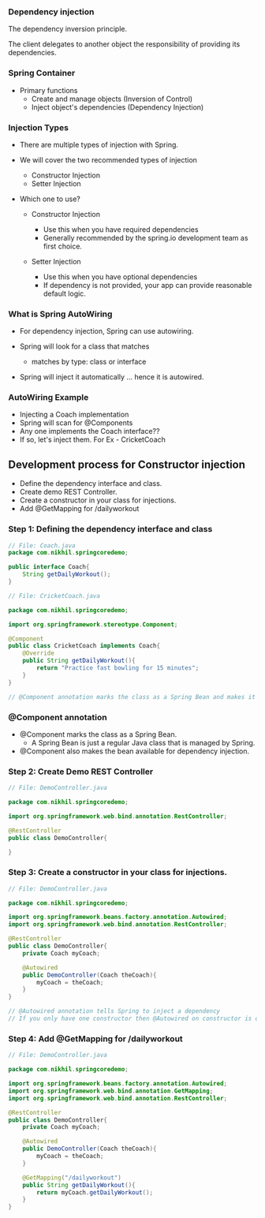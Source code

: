 ### Dependency injection

The dependency inversion principle.

The client delegates to another object the responsibility of providing its dependencies.

### Spring Container
* Primary functions
    * Create and manage objects (Inversion of Control)
    * Inject object's dependencies (Dependency Injection)

### Injection Types

* There are multiple types of injection with Spring.

* We will cover the two recommended types of injection
    * Constructor Injection
    * Setter Injection

* Which one to use?
    * Constructor Injection
        * Use this when you have required dependencies
        * Generally recommended by the spring.io development team as first choice.

    * Setter Injection
        * Use this when you have optional dependencies
        * If dependency is not provided, your app can provide reasonable default logic.

### What is Spring AutoWiring

* For dependency injection, Spring can use autowiring.

* Spring will look for a class that matches
    * matches by type: class or interface

* Spring will inject it automatically ... hence it is autowired.

### AutoWiring Example

* Injecting a Coach implementation
* Spring will scan for @Components
* Any one implements the Coach interface??
* If so, let's inject them. For Ex - CricketCoach


## Development process for Constructor injection

* Define the dependency interface and class.
* Create demo REST Controller.
* Create a constructor in your class for injections.
* Add @GetMapping for /dailyworkout

### Step 1: Defining the dependency interface and class

```java
// File: Coach.java
package com.nikhil.springcoredemo;

public interface Coach{
    String getDailyWorkout();
}
```
```java
// File: CricketCoach.java

package com.nikhil.springcoredemo;

import org.springframework.stereotype.Component;

@Component
public class CricketCoach implements Coach{
    @Override
    public String getDailyWorkout(){
        return "Practice fast bowling for 15 minutes";
    }
}

// @Component annotation marks the class as a Spring Bean and makes it a candidate for dependency injection.
```

### @Component annotation

* @Component marks the class as a Spring Bean.
    * A Spring Bean is just a regular Java class that is managed by Spring.
* @Component also makes the bean available for dependency injection.

### Step 2: Create Demo REST Controller

```java
// File: DemoController.java

package com.nikhil.springcoredemo;

import org.springframework.web.bind.annotation.RestController;

@RestController
public class DemoController{

}
```


### Step 3: Create a constructor in your class for injections.

```java
// File: DemoController.java

package com.nikhil.springcoredemo;

import org.springframework.beans.factory.annotation.Autowired;
import org.springframework.web.bind.annotation.RestController;

@RestController
public class DemoController{
    private Coach myCoach;

    @Autowired
    public DemoController(Coach theCoach){
        myCoach = theCoach;
    }
}

// @Autowired annotation tells Spring to inject a dependency
// If you only have one constructor then @Autowired on constructor is optional.
```

### Step 4: Add @GetMapping for /dailyworkout

```java
// File: DemoController.java

package com.nikhil.springcoredemo;

import org.springframework.beans.factory.annotation.Autowired;
import org.springframework.web.bind.annotation.GetMapping;
import org.springframework.web.bind.annotation.RestController;

@RestController
public class DemoController{
    private Coach myCoach;

    @Autowired
    public DemoController(Coach theCoach){
        myCoach = theCoach;
    }

    @GetMapping("/dailyworkout")
    public String getDailyWorkout(){
        return myCoach.getDailyWorkout();
    }
}
```
